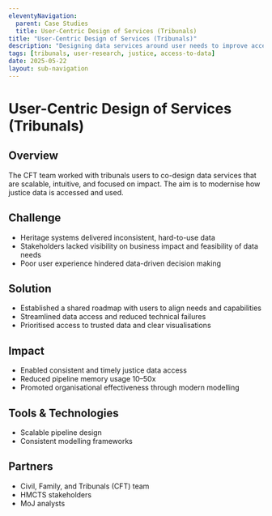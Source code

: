```yaml
---
eleventyNavigation:
  parent: Case Studies
  title: User-Centric Design of Services (Tribunals)
title: "User-Centric Design of Services (Tribunals)"
description: "Designing data services around user needs to improve access to justice and operational efficiency."
tags: [tribunals, user-research, justice, access-to-data]
date: 2025-05-22
layout: sub-navigation
---
```


# User-Centric Design of Services (Tribunals)

## Overview
The CFT team worked with tribunals users to co-design data services that are scalable, intuitive, and focused on impact. The aim is to modernise how justice data is accessed and used.

## Challenge
- Heritage systems delivered inconsistent, hard-to-use data
- Stakeholders lacked visibility on business impact and feasibility of data needs
- Poor user experience hindered data-driven decision making

## Solution
- Established a shared roadmap with users to align needs and capabilities
- Streamlined data access and reduced technical failures
- Prioritised access to trusted data and clear visualisations

## Impact
- Enabled consistent and timely justice data access
- Reduced pipeline memory usage 10–50x
- Promoted organisational effectiveness through modern modelling

## Tools & Technologies
- Scalable pipeline design
- Consistent modelling frameworks

## Partners
- Civil, Family, and Tribunals (CFT) team
- HMCTS stakeholders
- MoJ analysts
